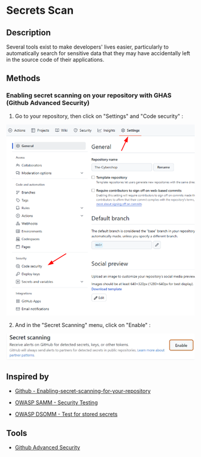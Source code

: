 # Secrets Scan

## Description

Several tools exist to make developers' lives easier, particularly to automatically search for sensitive data that they may have accidentally left in the source code of their applications.

## Methods

### Enabling secret scanning on your repository with GHAS (Github Advanced Security)

1. Go to your repository, then click on "Settings" and "Code security" :

![](../../../../assets/img/security-testing/secrets/secrets-scan-1.png)

2. And in the "Secret Scanning" menu, click on "Enable" :

![](../../../../assets/img/security-testing/secrets/secrets-scan-2.png)


## Inspired by

- [Github - Enabling-secret-scanning-for-your-repository](https://docs.github.com/en/code-security/secret-scanning/enabling-secret-scanning-features/enabling-secret-scanning-for-your-repository)

- [OWASP SAMM - Security Testing](https://owaspsamm.org/model/verification/security-testing/)

- [OWASP DSOMM - Test for stored secrets](https://dsomm.owasp.org/activity-description?uuid=c6e3c812-56e2-41b0-ae01-b7afc41a004c&dimension=Test%20and%20Verification&subDimension=Static%20depth%20for%20infrastructure&level=1&activityName=Test%20for%20stored%20secrets)


## Tools

- [Github Advanced Security](https://docs.github.com/en/get-started/learning-about-github/about-github-advanced-security)